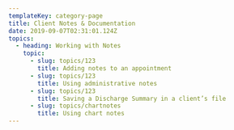 ```yaml
---
templateKey: category-page
title: Client Notes & Documentation
date: 2019-09-07T02:31:01.124Z
topics:
  - heading: Working with Notes
    topic:
      - slug: topics/123
        title: Adding notes to an appointment
      - slug: topics/123
        title: Using administrative notes
      - slug: topics/123
        title: Saving a Discharge Summary in a client’s file
      - slug: topics/chartnotes
        title: Using chart notes
---
```


